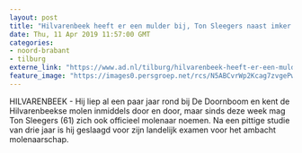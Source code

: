 ```yaml
---
layout: post
title: "Hilvarenbeek heeft er een mulder bij, Ton Sleegers naast imker nu ook officieel molenaar"
date: Thu, 11 Apr 2019 11:57:00 GMT
categories: 
- noord-brabant 
- tilburg 
externe_link: "https://www.ad.nl/tilburg/hilvarenbeek-heeft-er-een-mulder-bij-ton-sleegers-naast-imker-nu-ook-officieel-molenaar~ab0e9c40/"
feature_image: "https://images0.persgroep.net/rcs/N5ABCvrWp2Kcag7zvgePw4q5x4o/diocontent/145305672/_fitwidth/400/?appId=21791a8992982cd8da851550a453bd7f&quality=0.7"
---
```


HILVARENBEEK - Hij liep al een paar jaar rond bij De Doornboom en kent de Hilvarenbeekse molen inmiddels door en door, maar sinds deze week mag Ton Sleegers (61) zich ook officieel molenaar noemen. Na een pittige studie van drie jaar is hij geslaagd voor zijn landelijk examen voor het ambacht molenaarschap.
